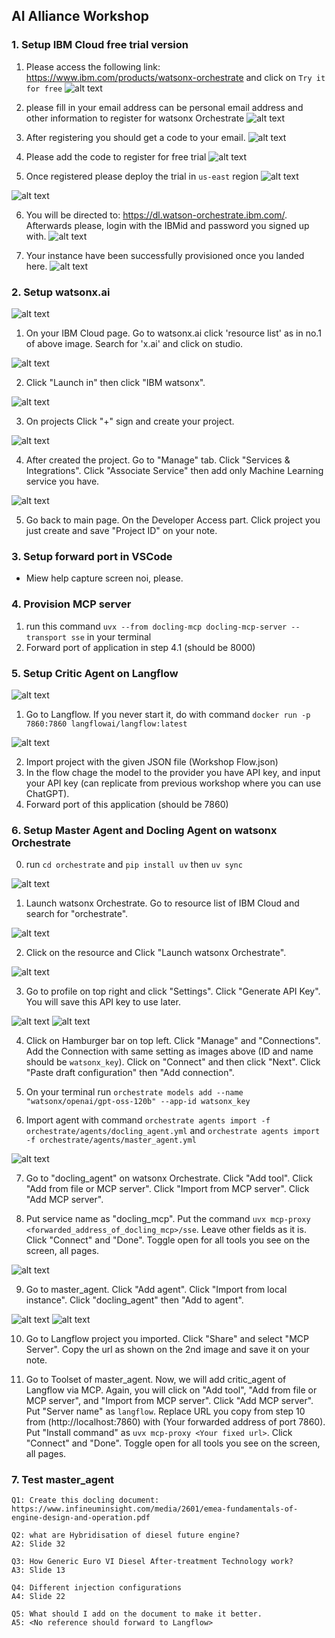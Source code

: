 ## AI Alliance Workshop

### 1. Setup IBM Cloud free trial version
1. Please access the following link:
https://www.ibm.com/products/watsonx-orchestrate and click on `Try it for free`
![alt text](assets/images/image.png)

2. please fill in your email address can be personal email address and other information to register for watsonx Orchestrate
![alt text](assets/images/image-1.png)


3. After registering you should get a code to your email.
![alt text](assets/images/image-2.png)

4. Please add the code to register for free trial
![alt text](assets/images/image-3.png)

5. Once registered please deploy the trial in `us-east` region
![alt text](assets/images/image-4.png)

![alt text](assets/images/image-5.png)

6. You will be directed to: https://dl.watson-orchestrate.ibm.com/. Afterwards please, login with the IBMid and password you signed up with.
![alt text](assets/images/image-7.png)

7. Your instance have been successfully provisioned once you landed here.
![alt text](assets/images/image-8.png)

### 2. Setup watsonx.ai
![alt text](assets/step2/image1.png)

1. On your IBM Cloud page. Go to watsonx.ai click 'resource list' as in no.1 of above image. Search for 'x.ai' and click on studio.

![alt text](assets/step2/image2.png)

2. Click "Launch in" then click "IBM watsonx".

![alt text](assets/step2/image3.png)

3. On projects Click "+" sign and create your project.

![alt text](assets/step2/image5.png)

4. After created the project. Go to "Manage" tab. Click "Services & Integrations". Click "Associate Service" then add only Machine Learning service you have.

![alt text](assets/step2/image4.png)

5. Go back to main page. On the Developer Access part. Click project you just create and save "Project ID" on your note.


### 3. Setup forward port in VSCode
- Miew help capture screen noi, please. 

### 4. Provision MCP server
1. run this command `uvx --from docling-mcp docling-mcp-server --transport sse` in your terminal
2. Forward port of application in step 4.1 (should be 8000)

### 5. Setup Critic Agent on Langflow

![alt text](assets/step5/image.png)

1. Go to Langflow. If you never start it, do with command `docker run -p 7860:7860 langflowai/langflow:latest`

![alt text](assets/step5/image2.png)

2. Import project with the given JSON file (Workshop Flow.json)
3. In the flow chage the model to the provider you have API key, and input your API key (can replicate from previous workshop where you can use ChatGPT).
4. Forward port of this application (should be 7860)

### 6. Setup Master Agent and Docling Agent on watsonx Orchestrate

0. run `cd orchestrate` and `pip install uv` then `uv sync`

![alt text](assets/step6/image.png)

1. Launch watsonx Orchestrate. Go to resource list of IBM Cloud and search for "orchestrate". 

![alt text](assets/step6/image2.png)

2. Click on the resource and Click "Launch watsonx Orchestrate".

![alt text](assets/step6/image3.png)

3. Go to profile on top right and click "Settings". Click "Generate API Key". You will save this API key to use later.

![alt text](assets/step6/image4.png)
![alt text](assets/step6/image5.png)

4. Click on Hamburger bar on top left. Click "Manage" and "Connections". Add the Connection with same setting as images above (ID and name should be `watsonx_key`). Click on "Connect" and then click "Next". Click "Paste draft configuration" then "Add connection".

5. On your terminal run `orchestrate models add --name "watsonx/openai/gpt-oss-120b" --app-id watsonx_key`

6. Import agent with command `orchestrate agents import -f orchestrate/agents/docling_agent.yml` and `orchestrate agents import -f orchestrate/agents/master_agent.yml`

![alt text](assets/step6/image6.png)

7. Go to "docling_agent" on watsonx Orchestrate. Click "Add tool". Click "Add from file or MCP server". Click "Import from MCP server". Click "Add MCP server".

8. Put service name as "docling_mcp". Put the command `uvx mcp-proxy <forwarded_address_of_docling_mcp>/sse`. Leave other fields as it is. Click "Connect" and "Done". Toggle open for all tools you see on the screen, all pages.

![alt text](assets/step6/image7.png)

9. Go to master_agent. Click "Add agent". Click "Import from local instance". Click "docling_agent" then "Add to agent".

![alt text](assets/step6/image8.png)
![alt text](assets/step6/image9.png)

10. Go to Langflow project you imported. Click "Share" and select "MCP Server". Copy the url as shown on the 2nd image and save it on your note. 

11. Go to Toolset of master_agent. Now, we will add critic_agent of Langflow via MCP. Again, you will click on "Add tool", "Add from file or MCP server", and "Import from MCP server". Click "Add MCP server". Put "Server name" as `langflow`. Replace URL you copy from step 10 from (http://localhost:7860) with (Your forwarded address of port 7860). Put "Install command" as `uvx mcp-proxy <Your fixed url>`. Click "Connect" and "Done". Toggle open for all tools you see on the screen, all pages. 

### 7. Test master_agent
```
Q1: Create this docling document: https://www.infineuminsight.com/media/2601/emea-fundamentals-of-engine-design-and-operation.pdf
```
```
Q2: what are Hybridisation of diesel future engine?
A2: Slide 32
```
```
Q3: How Generic Euro VI Diesel After-treatment Technology work?
A3: Slide 13
```
```
Q4: Different injection configurations
A4: Slide 22
```
```
Q5: What should I add on the document to make it better.
A5: <No reference should forward to Langflow>
```



